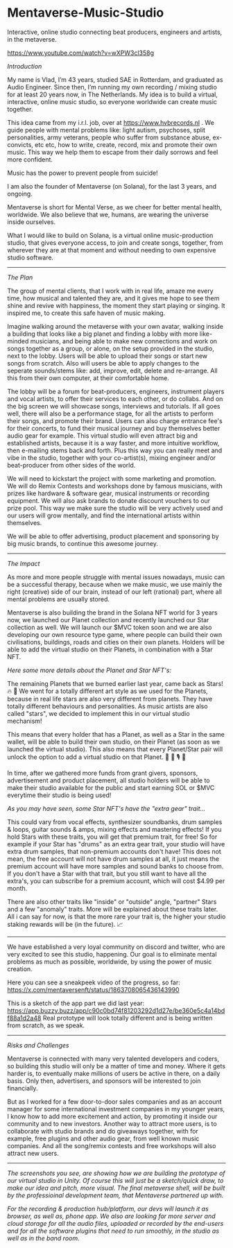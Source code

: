 # Mentaverse-Music-Studio
Interactive, online studio connecting beat producers, engineers and artists, in the metaverse.


https://www.youtube.com/watch?v=wXPW3cl358g 


*Introduction*

My name is Vlad, I’m 43 years, studied SAE in Rotterdam, and graduated as Audio Engineer.
Since then, I’m running my own recording / mixing studio for at least 20 years now, in The Netherlands. My idea is to build a virtual, interactive, online music studio, so everyone worldwide can create music together.

This idea came from my i.r.l. job, over at https://www.hvbrecords.nl .
We guide people with mental problems like: light autism, psychoses, split personalities, army veterans, people who suffer from substance abuse, ex-convicts, etc etc, how to write, create, record, mix and promote their own music. This way we help them to escape from their daily sorrows and feel more confident.

Music has the power to prevent people from suicide!

I am also the founder of Mentaverse (on Solana), for the last 3 years, and ongoing.

Mentaverse is short for Mental Verse, as we cheer for better mental health, worldwide.
We also believe that we, humans, are wearing the universe inside ourselves.



 



What I would like to build on Solana, is a virtual online music-production studio, that gives everyone access, to join and create songs, together, from wherever they are at that moment and without needing to own expensive studio software.



 
---------
 

*The Plan*

The group of mental clients, that I work with in real life, amaze me every time, how musical and talented they are, and it gives me hope to see them shine and revive with happiness, the moment they start playing or singing. It inspired me, to create this safe haven of music making.

Imagine walking around the metaverse with your own avatar, walking inside a building that looks like a big planet and finding a lobby with more like-minded musicians, and being able to make new connections and work on songs together as a group, or alone, on the setup provided in the studio, next to the lobby.
Users will be able to upload their songs or start new songs from scratch. Also will users be able to apply changes to the seperate sounds/stems like: add, improve, edit, delete and re-arrange.
All this from their own computer, at their comfortable home.

The lobby will be a forum for beat-producers, engineers, instrument players and vocal artists, to offer their services to each other, or do collabs. And on the big screen we will showcase songs, interviews and tutorials.
If all goes well, there will also be a performance stage, for all the artists to perform their songs, and promote their brand. Users can also charge entrance fee's for their concerts, to fund their musical journey and buy themselves better audio gear for example.
This virtual studio will even attract big and established artists, because it is a way faster, and more intuitive workflow, then e-mailing stems back and forth. Plus this way you can really meet and vibe in the studio, together with your co-artist(s), mixing engineer and/or beat-producer from other sides of the world.

We will need to kickstart the project with some marketing and promotion.
We will do Remix Contests and workshops done by famous musicians, with prizes like hardware & software gear, musical instruments or recording equipment. We will also ask brands to donate discount vouchers to our prize pool.
This way we make sure the studio will be very actively used and our users will grow mentally, and find the international artists within themselves.


We will be able to offer advertising, product placement and sponsoring by big music brands, to continue this awesome journey.




--------- 


*The Impact*

As more and more people struggle with mental issues nowadays, music can be a successful therapy, because when we make music, we use mainly the right (creative) side of our brain, instead of our left (rational) part, where all mental problems are usually stored.

Mentaverse is also building the brand in the Solana NFT world for 3 years now, we launched our Planet collection and recently launched our Star collection as well.
We will launch our $MVC token soon and we are also developing our own resource type game, where people can build their own civilisations, buildings, roads and cities on their own planets.
Holders will be able to add the virtual studio on their Planets, in combination with a Star NFT.


*Here some more details about the Planet and Star NFT's:*

The remaining Planets that we burned earlier last year, came back as Stars! 🔥 💫 
We went for a totally different art style as we used for the Planets, because in real life stars are also very different from planets.
They have totally different behaviours and personalities.
As music artists are also called "stars", we decided to implement this in our virtual studio mechanism!

This means that every holder that has a Planet, as well as a Star in the same wallet, will be able to build their own studio, on their Planet (as soon as we launched the virtual studio).
This also means that every Planet/Star pair will unlock the option to add a virtual studio on that Planet.
 🥁 🎹 🎙️ 🎸 

In time, after we gathered more funds from grant givers, sponsors, advertisement and product placement, all studio holders will be able to make their studio available for the public and start earning SOL or $MVC everytime their studio is being used!

*As you may have seen, some Star NFT's have the "extra gear" trait...*

This could vary from vocal effects, synthesizer soundbanks, drum samples & loops, guitar sounds & amps, mixing effects and mastering effects!
If you hold Stars with these traits, you will get that premium trait, for free! 
So for example if your Star has "drums" as an extra gear trait, your studio will have extra drum samples, that non-premium accounts don't have!
This does not mean, the free account will not have drum samples at all, it just means the premium account will have more samples and sound banks to choose from.
If you don't have a Star with that trait, but you still want to have all the extra's, you can subscribe for a premium account, which will cost $4.99 per month.

There are also other traits like "inside" or "outside" angle, "partner" Stars and a few "anomaly" traits. 
More will be explained about these traits later. All i can say for now, is that the more rare your trait is, the higher your studio staking rewards will be (in the future). 📈 

---------


We have established a very loyal community on discord and twitter, who are very excited to see this studio, happening.
Our goal is to eliminate mental problems as much as possible, worldwide, by using the power of music creation.




Here you can see a sneakpeek video of the progress, so far:
https://x.com/mentaversenft/status/1863708065436143990 

This is a sketch of the app part we did last year:
https://app.buzzy.buzz/app/c90c0bd74f81203292d1d27e/be360e5c4a14bdf88a1d2a48 
Real prototype will look totally different and is being written from scratch, as we speak.
 

---------
 

*Risks and Challenges*

Mentaverse is connected with many very talented developers and coders, so building this studio will only be a matter of time and money. Where it gets harder is, to eventually make millions of users be active in there, on a daily basis. Only then, advertisers, and sponsors will be interested to join financially.

But as I worked for a few door-to-door sales companies and as an account manager for some international investment companies in my younger years, I know how to add more excitement and action, by promoting it inside our community and to new investors. 
Another way to attract more users, is to collaborate with studio brands and do giveaways together, with for example, free plugins and other audio gear, from well known music companies. And all the song/remix contests and free workshops will also attract new users.



---------


*The screenshots you see, are showing how we are building the prototype of our virtual studio in Unity.
Of course this will just be a sketch/quick draw, to make our idea and pitch, more visual.
The final metaverse shell, will be built by the professioinal development team, that Mentaverse partnered up with.*

*For the recording & production hub/platform, our devs will launch it as browser, as well as, phone app.
We also are looking for more server and cloud storage for all the audio files, uploaded or recorded by the end-users and for all the software plugins that need to run smoothly, in the studio as well as in the band room.*
